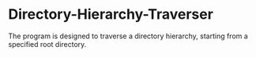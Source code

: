# Directory-Hierarchy-Traverser
The program is designed to traverse a directory hierarchy, starting from a specified root directory.
